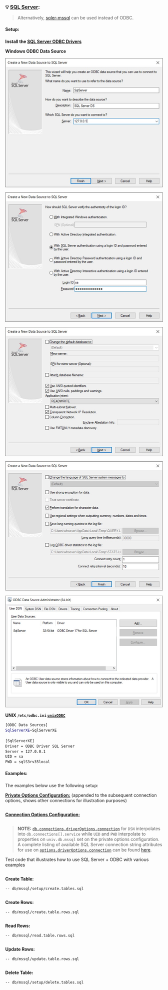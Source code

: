 ### 💡 [SQL Server](https://www.microsoft.com/en-us/sql-server/):

> Alternatively, [sqler-mssql](https://www.npmjs.com/package/sqler-mssql) can be used instead of ODBC.

#### Setup:<sub id="setup"></sub>

__Install the [SQL Server ODBC Drivers](https://docs.microsoft.com/en-us/sql/connect/odbc/download-odbc-driver-for-sql-server)__

__Windows ODBC Data Source__

![Windows ODBC Data Source 1](./img/odbc-mssql-ds1.jpg "Windows ODBC Data Source 1")

![Windows ODBC Data Source 2](./img/odbc-mssql-ds2.jpg "Windows ODBC Data Source 2")

![Windows ODBC Data Source 3](./img/odbc-mssql-ds3.jpg "Windows ODBC Data Source 3")

![Windows ODBC Data Source 4](./img/odbc-mssql-ds4.jpg "Windows ODBC Data Source 4")

![Windows ODBC Data Source 5](./img/odbc-mssql-ds5.jpg "Windows ODBC Data Source 5")

__UNIX `/etc/odbc.ini` [`unixODBC`](http://www.unixodbc.org/)__
```bash
[ODBC Data Sources]
SqlServerXE=SqlServerXE

[SqlServerXE]
Driver = ODBC Driver SQL Server  
Server = 127.0.0.1
UID = sa
PWD = sqlS3rv35local
```

#### Examples:<sub id="examples"></sub>

The examples below use the following setup:

__[Private Options Configuration:](https://ugate.github.io/sqler/Manager.html#~PrivateOptions)__ (appended to the subsequent connection options, shows other connections for illustration purposes)
```jsdocp ./test/fixtures/priv.json
```

__[Connection Options Configuration:](global.html#OdbcConnectionOptions)__
```jsdocp ./test/fixtures/mssql/mssql.json
```

> __NOTE:__ [`db.connections.driverOptions.connection`](global.html#OdbcConnectionOptions) for `DSN` interpolates into `db.connections[].service` while `UID` and `PWD` interpolate to properties on `univ.db.mssql` set on the private options configuration. A complete listing of available SQL Server connection string attributes for use on [`options.driverOptions.connection`](global.html#OdbcConnectionOptions) can be found [here](https://docs.microsoft.com/en-us/sql/connect/odbc/dsn-connection-string-attribute).

Test code that illustrates how to use SQL Server + ODBC with various examples
```jsdocp ./test/fixtures/run-example.js
```

__Create Table:__

```jsdocp ./test/db/mssql/setup/create.tables.sql
-- db/mssql/setup/create.tables.sql
```

```jsdocp ./test/lib/mssql/setup/create.tables.js
```

__Create Rows:__

```jsdocp ./test/db/mssql/create.table.rows.sql
-- db/mssql/create.table.rows.sql
```

```jsdocp ./test/lib/mssql/create.table.rows.js
```

__Read Rows:__

```jsdocp ./test/db/mssql/read.table.rows.sql
-- db/mssql/read.table.rows.sql
```

```jsdocp ./test/lib/mssql/read.table.rows.js
```

__Update Rows:__

```jsdocp ./test/db/mssql/update.table.rows.sql
-- db/mssql/update.table.rows.sql
```

```jsdocp ./test/lib/mssql/update.table.rows.js
```

__Delete Table:__

```jsdocp ./test/db/mssql/setup/delete.tables.sql
-- db/mssql/setup/delete.tables.sql
```

```jsdocp ./test/lib/mssql/setup/delete.tables.js
```